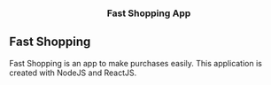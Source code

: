 <h3 align="center">Fast Shopping App</h3>

## Fast Shopping
Fast Shopping is an app to make purchases easily. This application is created with NodeJS and ReactJS.
